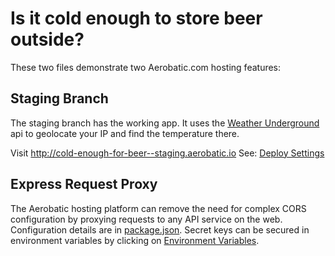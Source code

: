 # Is it cold enough to store beer outside?

These two files demonstrate two Aerobatic.com hosting features:

##  Staging Branch

The staging branch has the working app. It uses the [Weather Underground](https://www.wunderground.com/weather/api/d/docs?d=data/index&MR=1)
api to geolocate your IP and find the temperature there.
 
 Visit http://cold-enough-for-beer--staging.aerobatic.io
See: [Deploy Settings](https://bitbucket.org/ivanoats/cold-enough-for-beer/addon/aerobatic-bitbucket-addon/aerobatic-app-dashboard)

## Express Request Proxy

The Aerobatic hosting platform can remove the need for complex CORS
 configuration by proxying requests to any API service on the web.
  Configuration details are in [package.json](./package.json). Secret
 keys can be secured in environment variables by clicking on
 [Environment Variables](https://bitbucket.org/ivanoats/cold-enough-for-beer/addon/aerobatic-bitbucket-addon/aerobatic-app-dashboard).
